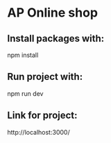# AP Online shop

## Install packages with:

npm install

## Run project with:

npm run dev

## Link for project:

http://localhost:3000/
